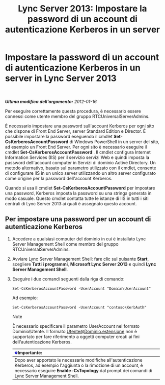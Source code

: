 ﻿---
title: 'Lync Server 2013: Impostare la password di un account di autenticazione Kerberos in un server'
TOCTitle: Impostare la password di un account di autenticazione Kerberos in un server
ms:assetid: 902d3292-678d-4512-9248-586053cb638b
ms:mtpsurl: https://technet.microsoft.com/it-it/library/Gg398734(v=OCS.15)
ms:contentKeyID: 49301313
ms.date: 08/24/2015
mtps_version: v=OCS.15
ms.translationtype: HT
---

# Impostare la password di un account di autenticazione Kerberos in un server in Lync Server 2013

 

_**Ultima modifica dell'argomento:** 2012-01-16_

Per eseguire correttamente questa procedura, è necessario essere connessi come utente membro del gruppo RTCUniversalServerAdmins.

È necessario impostare una password sull'account Kerberos per ogni sito che dispone di Front End Server, server Standard Edition e Director. È possibile impostare la password eseguendo il cmdlet **Set-CsKerberosAccountPassword** di Windows PowerShell in un server del sito, ad esempio un Front End Server. Per ogni sito è necessario eseguire il cmdlet **Set-CsKerberosAccountPassword** . Il cmdlet configura Internet Information Services (IIS) per il servizio servizi Web e quindi imposta la password dell'account computer in Servizi di dominio Active Directory. Un metodo alternativo, basato sul parametro utilizzato con il cmdlet, consente di configurare IIS in un unico server utilizzando un altro server configurato come origine per la password dell'account Kerberos.

Quando si usa il cmdlet **Set-CsKerberosAccountPassword** per impostare una password, Kerberos imposta la password su una stringa generata in modo casuale. Questo cmdlet contatta tutte le istanze di IIS in tutti i siti centrali di Lync Server 2013 ai quali è assegnato questo account.

## Per impostare una password per un account di autenticazione Kerberos

1.  Accedere a qualsiasi computer del dominio in cui è installato Lync Server Management Shell come membro del gruppo RTCUniversalServerAdmins.

2.  Avviare Lync Server Management Shell: fare clic sul pulsante **Start**, scegliere **Tutti i programmi**, **Microsoft Lync Server 2013** e quindi **Lync Server Management Shell**.

3.  Eseguire i due comandi seguenti dalla riga di comando:
    
        Set-CsKerberosAccountPassword -UserAccount "Domain\UserAccount"
    
    Ad esempio:
    
        Set-CsKerberosAccountPassword -UserAccount "contoso\KerbAuth"
    

    > [!NOTE]
    > È necessario specificare il parametro UserAccount nel formato Dominio\Utente. Il formato Utente@Dominio.estensione non è supportato per fare riferimento a oggetti computer creati ai fini dell'autenticazione Kerberos.

    
    <table>
    <thead>
    <tr class="header">
    <th><img src="images/Gg412908.important(OCS.15).gif" title="important" alt="important" />Importante:</th>
    </tr>
    </thead>
    <tbody>
    <tr class="odd">
    <td>Dopo aver apportato le necessarie modifiche all'autenticazione Kerberos, ad esempio l'aggiunta o la rimozione di un account, è necessario eseguire <strong>Enable-CsTopology</strong> dal prompt dei comandi di Lync Server Management Shell.</td>
    </tr>
    </tbody>
    </table>

